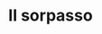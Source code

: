 ---
layout: post
title: Il sorpasso
director: Dino Risi
year: 1962
cover: https://images.mubicdn.net/images/film/22301/cache-91548-1445947366/image-w1280.jpg
---